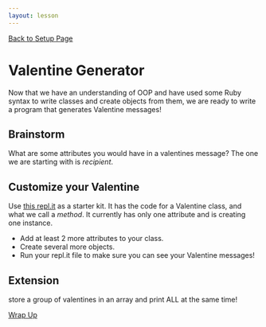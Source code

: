 ```yaml
---
layout: lesson
---
```


<a href="../">Back to Setup Page</a>

# Valentine Generator

Now that we have an understanding of OOP and have used some Ruby syntax to write classes and create objects from them, we are ready to write a program that generates Valentine messages!

<div class="try-it-new">
  <h2>Brainstorm</h2>
  <p>What are some attributes you would have in a valentines message? The one we are starting with is <em>recipient</em>.</p>
</div>

<div class="try-it-new">
  <h2>Customize your Valentine</h2>
  <p>Use <a target="blank" href="https://repl.it/@turingschool/valentines-starter#main.rb">this repl.it</a> as a starter kit. It has the code for a Valentine class, and what we call a <em>method</em>. It currently has only one attribute and is creating one instance.</p>
  <ul>
    <li>Add at least 2 more attributes to your class.</li>
    <li>Create several more objects.</li>
    <li>Run your repl.it file to make sure you can see your Valentine messages!</li>
  </ul>
</div>

## Extension

store a group of valentines in an array and print ALL at the same time!

<a href="../wrap-up">Wrap Up</a>